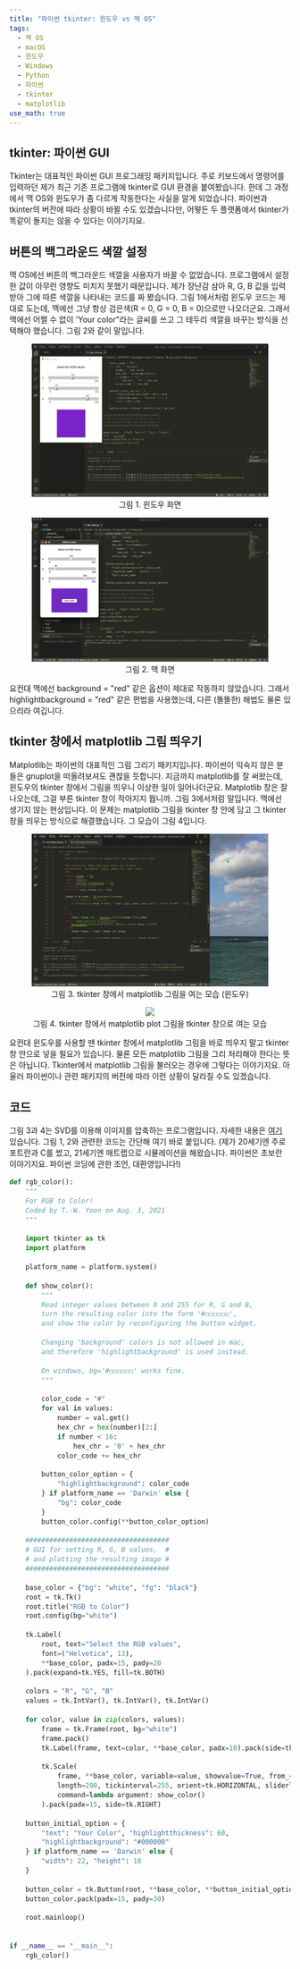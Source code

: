 ```yaml
---
title: "파이썬 tkinter: 윈도우 vs 맥 OS"
tags:
  - 맥 OS
  - macOS
  - 윈도우
  - Windows
  - Python
  - 파이썬
  - tkinter
  - matplotlib
use_math: true
---
```


## tkinter: 파이썬 GUI

Tkinter는 대표적인 파이썬 GUI 프로그래밍 패키지입니다. 주로 키보드에서 명령어를 입력하던 제가 최근 기존 프로그램에 tkinter로 GUI 환경을 붙여봤습니다. 한데 그 과정에서 맥 OS와 윈도우가 좀 다르게 작동한다는 사실을 알게 되었습니다. 파이썬과 tkinter의 버전에 따라 상황이 바뀔 수도 있겠습니다만, 어떻든 두 플랫폼에서 tkinter가 똑같이 돌지는 않을 수 있다는 이야기지요.

## 버튼의 백그라운드 색깔 설정

맥 OS에선 버튼의 백그라운드 색깔을 사용자가 바꿀 수 없었습니다. 프로그램에서 설정한 값이 아무런 영향도 미치지 못했기 때문입니다. 제가 장난감 삼아 R, G, B 값을 입력받아 그에 따른 색깔을 나타내는 코드를 짜 봤습니다. 그림 1에서처럼 윈도우 코드는 제대로 도는데, 맥에선 그냥 항상 검은색(R = 0, G = 0, B = 0)으로만 나오더군요. 그래서 맥에선 어쩔 수 없이 'Your color"라는 글씨를 쓰고 그 테두리 색깔을 바꾸는 방식을 선택해야 했습니다. 그림 2와 같이 말입니다.

<center><figure>
    <img src="/assets/images/rgb2color_win.jpg">    
    <figcaption>그림 1. 윈도우 화면</figcaption>
</figure></center>

<center><figure>
    <img src="/assets/images/rgb2color_mac.png">    
    <figcaption>그림 2. 맥 화면</figcaption>
</figure></center>

요컨대 맥에선 background = "red" 같은 옵션이 제대로 작동하지 않았습니다. 그래서 highlightbackground = "red" 같은 편법을 사용했는데, 다른 (똘똘한) 해법도 물론 있으리라 여깁니다.  

## tkinter 창에서 matplotlib 그림 띄우기

Matplotlib는 파이썬의 대표적인 그림 그리기 패키지입니다. 파이썬이 익숙지 않은 분들은 gnuplot을 떠올려보셔도 괜찮을 듯합니다. 지금까지 matplotlib를 잘 써왔는데, 윈도우의 tkinter 창에서 그림을 띄우니 이상한 일이 일어나더군요. Matplotlib 창은 잘 나오는데, 그걸 부른 tkinter 창이 작아지지 뭡니까. 그림 3에서처럼 말입니다. 맥에선 생기지 않는 현상입니다. 이 문제는 matplotlib 그림을 tkinter 창 안에 담고 그 tkinter 창을 띄우는 방식으로 해결했습니다. 그 모습이 그림 4입니다.

<center><figure>
    <img src="/assets/images/svd_image_plot_tk.gif">    
    <figcaption>그림 3. tkinter 창에서 matplotlib 그림을 여는 모습 (윈도우)</figcaption>
</figure></center>

<center><figure>
    <img src="/assets/images/svd_image_plot_tk_mod.gif">    
    <figcaption>그림 4. tkinter 창에서 matplotlib plot 그림을 tkinter 창으로 여는 모습</figcaption>
</figure></center>

요컨대 윈도우를 사용할 땐 tkinter 창에서 matplotlib 그림을 바로 띄우지 말고 tkinter 창 안으로 넣을 필요가 있습니다. 물론 모든 matplotlib 그림을 그리 처리해야 한다는 뜻은 아닙니다. Tkinter에서 matplotlib 그림을 불러오는 경우에 그렇다는 이야기지요. 아울러 파이썬이나 관련 패키지의 버전에 따라 이런 상황이 달라질 수도 있겠습니다.

## 코드 ##

그림 3과 4는 SVD를 이용해 이미지를 압축하는 프로그램입니다. 자세한 내용은 [여기](https://github.com/twy80/svd_image) 있습니다. 그림 1, 2와 관련한 코드는 간단해 여기 바로 붙입니다. (제가 20세기엔 주로 포트란과 C를 썼고, 21세기엔 매트랩으로 시뮬레이션을 해왔습니다. 파이썬은 초보란 이야기지요. 파이썬 코딩에 관한 조언, 대환영입니다!)

```python
def rgb_color():
    """
    For RGB to Color!
    Coded by T.-W. Yoon on Aug. 3, 2021
    """

    import tkinter as tk
    import platform
    
    platform_name = platform.system()

    def show_color():
        """
        Read integer values between 0 and 255 for R, G and B,
        turn the resulting color into the form '#◻︎◻︎◻︎◻︎◻︎◻︎',
        and show the color by reconfiguring the button widget.

        Changing 'background' colors is not allowed in mac,
        and therefore 'highlightbackground' is used instead.

        On windows, bg='#◻︎◻︎◻︎◻︎◻︎◻︎' works fine.
        """

        color_code = "#"
        for val in values:
            number = val.get()
            hex_chr = hex(number)[2:]
            if number < 16:
                hex_chr = '0' + hex_chr
            color_code += hex_chr

        button_color_option = {
            "highlightbackground": color_code
        } if platform_name == 'Darwin' else {
            "bg": color_code
        }
        button_color.config(**button_color_option)

    ####################################
    # GUI for setting R, G, B values,  #
    # and plotting the resulting image #
    ####################################

    base_color = {"bg": "white", "fg": "black"}
    root = tk.Tk()
    root.title("RGB to Color")
    root.config(bg="white")

    tk.Label(
        root, text="Select the RGB values",
        font=("Helvetica", 13),
        **base_color, padx=15, pady=20
    ).pack(expand=tk.YES, fill=tk.BOTH)

    colors = "R", "G", "B"
    values = tk.IntVar(), tk.IntVar(), tk.IntVar()

    for color, value in zip(colors, values):
        frame = tk.Frame(root, bg="white")
        frame.pack()
        tk.Label(frame, text=color, **base_color, padx=10).pack(side=tk.LEFT)

        tk.Scale(
            frame, **base_color, variable=value, showvalue=True, from_=0, to=255,
            length=290, tickinterval=255, orient=tk.HORIZONTAL, sliderlength=15,
            command=lambda argument: show_color()
        ).pack(padx=15, side=tk.RIGHT)

    button_initial_option = {
        "text": "Your Color", "highlightthickness": 60,
        "highlightbackground": "#000000"
    } if platform_name == 'Darwin' else {
        "width": 22, "height": 10
    }

    button_color = tk.Button(root, **base_color, **button_initial_option)
    button_color.pack(padx=15, pady=30)

    root.mainloop()


if __name__ == "__main__":
    rgb_color()
```
